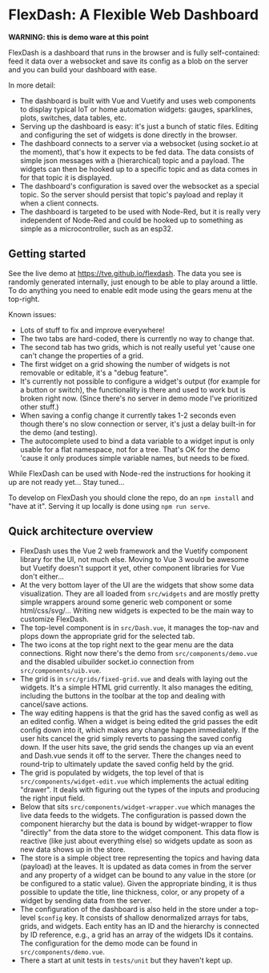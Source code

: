 FlexDash: A Flexible Web Dashboard
==================================

**WARNING: this is demo ware at this point**

FlexDash is a dashboard that runs in the browser and is fully self-contained:
feed it data over a websocket and save its config as a blob on the server and
you can build your dashboard with ease.

In more detail:
- The dashboard is built with Vue and Vuetify and uses web components to display
  typical IoT or home automation widgets: gauges, sparklines, plots, switches,
  data tables, etc.
- Serving up the dashboard is easy: it's just a bunch of static files.
  Editing and configuring the set of widgets is done directly in the browser.
- The dashboard connects to a server via a websocket (using socket.io at the moment),
  that's how it expects to be fed data. The data consists of simple json
  messages with a (hierarchical) topic and a payload. The widgets can then
  be hooked up to a specific topic and as data comes in for that topic it
  is displayed.
- The dashboard's configuration is saved over the websocket as a special
  topic. So the server should persist that topic's payload and replay
  it when a client connects.
- The dashboard is targeted to be used with Node-Red, but it is really
  very independent of Node-Red and could be hooked up to something as
  simple as a microcontroller, such as an esp32.

## Getting started

See the live demo at https://tve.github.io/flexdash. The data you see is randomly generated
internally, just enough to be able to play around a little. To do anything
you need to enable edit mode using the gears menu at the top-right.

Known issues:
- Lots of stuff to fix and improve everywhere!
- The two tabs are hard-coded, there is currently no way to change that.
- The second tab has two grids, which is not really useful yet 'cause one can't change
  the properties of a grid.
- The first widget on a grid showing the number of widgets is not removable or
  editable, it's a "debug feature".
- It's currently not possible to configure a widget's output (for example for a button
  or switch), the functionality is there and used to work but is broken
  right now. (Since there's no server in demo mode I've prioritized
  other stuff.)
- When saving a config change it currently takes 1-2 seconds even though there's
  no slow connection or server, it's just a delay built-in for the demo (and testing).
- The autocomplete used to bind a data variable to a widget input is only
  usable for a flat namespace, not for a tree. That's OK for the demo
  'cause it only produces simple variable names, but needs to be fixed.

While FlexDash can be used with Node-red the instructions for hooking
it up are not ready yet... Stay tuned...

To develop on FlexDash you should clone the repo, do an `npm install` and
"have at it". Serving it up locally is done using `npm run serve`.

## Quick architecture overview

- FlexDash uses the Vue 2 web framework and the Vuetify component
  library for the UI, not much else.
  Moving to Vue 3 would be awesome but Vuetify doesn't support it
  yet, other component libraries for Vue don't either...
- At the very bottom layer of the UI are the widgets that show some
  data visualization. They are all loaded from `src/widgets` and are
  mostly pretty simple wrappers around some generic web component or
  some html/css/svg/... Writing new widgets is expected to be the
  main way to customize FlexDash.
- The top-level component is in `src/Dash.vue`, it manages the top-nav and
  plops down the appropriate grid for the selected tab.
- The two icons at the top right next to the gear menu are the data connections.
  Right now there's the demo from `src/components/demo.vue` and the
  disabled uibuilder socket.io connection from `src/components/uib.vue`.
- The grid is in `src/grids/fixed-grid.vue` and deals with laying out the
  widgets. It's a simple HTML grid currently. It also manages the editing,
  including the buttons in the toolbar at the top and dealing with
  cancel/save actions.
- The way editing happens is that the grid has the saved config as well as
  an edited config. When a widget is being edited the grid passes the edit config
  down into it, which makes any change happen immediately.
  If the user hits cancel the grid simply reverts to passing the saved config down.
  If the user hits save, the grid sends the changes up via an event and
  Dash.vue sends it off to the server. 
  There the changes need to round-trip to ultimately update the 
  saved config held by the grid.
- The grid is populated by widgets, the top level of that is
  `src/components/widget-edit.vue` which implements the actual editing
  "drawer". It deals with figuring out the types of the inputs and 
  producing the right input field.
- Below that sits `src/components/widget-wrapper.vue` which manages the
  live data feeds to the widgets. The configuration is passed down the
  component hierarchy but the data is bound by widget-wrapper to
  flow "directly" from the data store to the widget component.
  This data flow is reactive (like just about everything else) so
  widgets update as soon as new data shows up in the store.
- The store is a simple object tree representing the topics and
  having data (payload) at the leaves. It is updated as data comes in
  from the server and any property of a widget can be bound to
  any value in the store (or be configured to a static value).
  Given the appropriate binding, it is thus possible to update the title,
  line thickness, color, or any propety of a widget by sending data
  from the server.
- The configuration of the dashboard is also held in the store
  under a top-level `$config` key. It consists of shallow denormalized
  arrays for tabs, grids, and widgets. Each entity has an ID and the
  hierarchy is connected by ID reference, e.g., a grid has an array
  of the widgets IDs it contains. The configuration for the demo
  mode can be found in `src/components/demo.vue`.
- There a start at unit tests in `tests/unit` but they haven't kept up.

